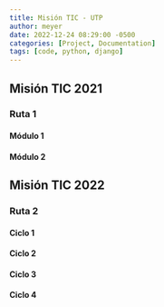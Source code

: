 ```yaml
---
title: Misión TIC - UTP
author: meyer
date: 2022-12-24 08:29:00 -0500
categories: [Project, Documentation]
tags: [code, python, django]
---
```


## Misión TIC 2021

### Ruta 1

#### Módulo 1

#### Módulo 2

## Misión TIC 2022

### Ruta 2

#### Ciclo 1

#### Ciclo 2

#### Ciclo 3

#### Ciclo 4
